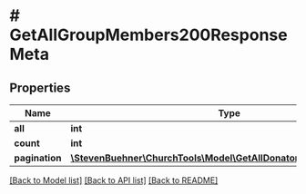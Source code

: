 # # GetAllGroupMembers200ResponseMeta

## Properties

Name | Type | Description | Notes
------------ | ------------- | ------------- | -------------
**all** | **int** |  | [optional]
**count** | **int** |  | [optional]
**pagination** | [**\StevenBuehner\ChurchTools\Model\GetAllDonators200ResponseMeta**](GetAllDonators200ResponseMeta.md) |  | [optional]

[[Back to Model list]](../../README.md#models) [[Back to API list]](../../README.md#endpoints) [[Back to README]](../../README.md)
